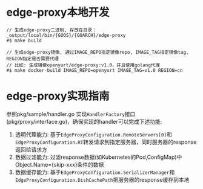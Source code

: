# edge-proxy本地开发

```
// 生成edge-proxy二进制, 存放在目录：_output/local/bin/{GOOS}/{GOARCH}/edge-proxy
#$ make build

// 生成edge-proxy镜像, 通过IMAGE_REPO指定镜像repo, IMAGE_TAG指定镜像tag, REGION指定是否需要代理
// 比如: 生成镜像openyurt/edge-proxy:v1.0，并且使用golang代理
#$ make docker-build IMAGE_REPO=openyurt IMAGE_TAG=v1.0 REGION=cn
```

# edge-proxy实现指南

参照pkg/sample/handler.go 实现`HandlerFactory`接口(pkg/proxy/interface.go)，确保实现的handler可以完成下述功能:
1. 透明代理能力: 基于`EdgeProxyConfiguration.RemoteServers[0]`和`EdgeProxyConfiguration.RT`转发请求到指定服务器，同时服务器的response返回给请求方
2. 数据过滤能力: 过滤response数据(如Kubernetes的Pod,ConfigMap)中Object.Name={skip-xxx}条件的数据
3. 数据缓存能力: 基于`EdgeProxyConfiguration.SerializerManager`和`EdgeProxyConfiguration.DishCachePath`把服务器的response缓存到本地

